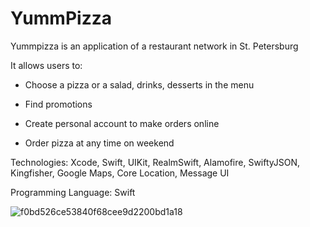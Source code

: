 # YummPizza

Yummpizza is an application of a restaurant network in St. Petersburg

It allows users to:

- Choose a pizza or a salad, drinks, desserts in the menu

- Find promotions

- Create personal account to make orders online

- Order pizza at any time on weekend

Technologies: Xcode, Swift, UIKit, RealmSwift, Alamofire, SwiftyJSON, Kingfisher, Google Maps, Core Location, Message UI

Programming Language: Swift

![f0bd526ce53840f68cee9d2200bd1a18](https://github.com/user-attachments/assets/88410e83-3d8b-4bc9-a10a-54feeeb7b8ff)
